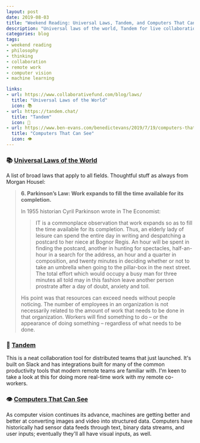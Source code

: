 ```yaml
---
layout: post
date: 2019-08-03
title: "Weekend Reading: Universal Laws, Tandem, and Computers That Can See"
description: "Universal laws of the world, Tandem for live collaboration in Slack, and the forward march of vision for computers."
categories: blog
tags:
- weekend reading
- philosophy
- thinking
- collaboration
- remote work
- computer vision
- machine learning

links:
- url: https://www.collaborativefund.com/blog/laws/
  title: "Universal Laws of the World"
  icon: 📚
- url: https://tandem.chat/
  title: "Tandem"
  icon: 💬
- url: https://www.ben-evans.com/benedictevans/2019/7/19/computers-that-can-see
  title: "Computers That Can See"
  icon: 👁
---
```


### 📚 [Universal Laws of the World](https://www.collaborativefund.com/blog/laws/ "Universal Laws of the World")

A list of broad laws that apply to all fields. Thoughtful stuff as always from Morgan Housel:

> **6. Parkinson’s Law: Work expands to fill the time available for its completion.**
>
> In 1955 historian Cyril Parkinson wrote in The Economist:
>
> > IT is a commonplace observation that work expands so as to fill the time available for its completion. Thus, an elderly lady of leisure can spend the entire day in writing and despatching a postcard to her niece at Bognor Regis. An hour will be spent in finding the postcard, another in hunting for spectacles, half-an-hour in a search for the address, an hour and a quarter in composition, and twenty minutes in deciding whether or not to take an umbrella when going to the pillar-box in the next street. The total effort which would occupy a busy man for three minutes all told may in this fashion leave another person prostrate after a day of doubt, anxiety and toil.
>
> His point was that resources can exceed needs without people noticing. The number of employees in an organization is not necessarily related to the amount of work that needs to be done in that organization. Workers will find something to do – or the appearance of doing something – regardless of what needs to be done.

### 💬 [Tandem](https://tandem.chat/ "Tandem Chat")

This is a neat collaboration tool for distributed teams that just launched. It's built on Slack and has integrations built for many of the common productivity tools that modern remote teams are familiar with. I'm keen to take a look at this for doing more real-time work with my remote co-workers.

### 👁 [Computers That Can See](https://www.ben-evans.com/benedictevans/2019/7/19/computers-that-can-see "Computers That Can See")

As computer vision continues its advance, machines are getting better and better at converting images and video into structured data. Computers have historically had sensor data feeds through text, binary data streams, and user inputs; eventually they'll all have visual inputs, as well.
